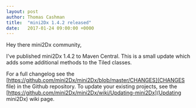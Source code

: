 ```yaml
---
layout: post
author: Thomas Cashman
title:  "mini2Dx 1.4.2 released"
date:   2017-01-24 09:00:00 +0000
---
```


Hey there mini2Dx community,

I've published mini2Dx 1.4.2 to Maven Central. This is a small update which adds some additional methods to the Tiled classes.

For a full changelog see the [https://github.com/mini2Dx/mini2Dx/blob/master/CHANGES](CHANGES file) in the Github repository. To update your existing projects, see the [https://github.com/mini2Dx/mini2Dx/wiki/Updating-mini2Dx](Updating mini2Dx) wiki page.
<!--more-->